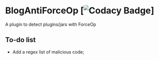 # BlogAntiForceOp [![Codacy Badge](https://api.codacy.com/project/badge/Grade/5f11c24c14ca47ff9b69419185d43a20)]
A plugin to detect plugins/jars with ForceOp

## To-do list
* Add a regex list of malicious code;
